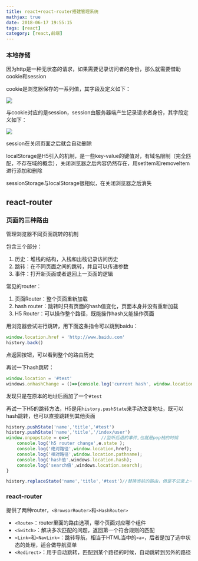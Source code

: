 ```yaml
---
title: react+react-router搭建管理系统
mathjax: true
date: 2018-06-17 19:55:15
tags: [react]
category: [react,前端]
---
```




### 本地存储

因为http是一种无状态的请求，如果需要记录访问者的身份，那么就需要借助cookie和session

cookie是浏览器保存的一系列值，其字段及定义如下：

![](http://ooi9t4tvk.bkt.clouddn.com/18-6-17/92453069.jpg)

与cookie对应的是session，session由服务器端产生记录请求者身份，其字段定义如下：

![](http://ooi9t4tvk.bkt.clouddn.com/18-6-17/62150518.jpg)

session在关闭页面之后就会自动删除

localStorage是H5引入的机制，是一些key-value的键值对，有域名限制（完全匹配，不存在域的概念），关闭浏览器之后内容仍然存在，用setItem和removeItem进行添加和删除

sessionStorage与localStorage很相似，在关闭浏览器之后消失

## react-router

### 页面的三种路由

管理浏览器不同页面跳转的机制

包含三个部分：

1. 历史：堆栈的结构，入栈和出栈记录访问历史
2. 跳转：在不同页面之间的跳转，并且可以传递参数
3. 事件：打开新页面或者退回上一页面的逻辑

常见的router：

1. 页面Router：整个页面重新加载
2. hash router：跳转时只有页面的hash值变化，页面本身并没有重新加载
3. H5 Router：可以操作整个路径，既能操作hash又能操作页面

用浏览器尝试进行跳转，用下面这条指令可以跳到baidu：

```js
window.location.href = 'http://www.baidu.com'
history.back()
```

点返回按钮，可以看到整个的路由历史

再试一下hash跳转：

```js
window.location = '#test'
windows.onhashChange = ()=>{console.log('current hash', window.location.hash)} //监听所有的hash改变的情况
```

发现只是在原本的地址后面加了一个`#test`

再试一下H5的跳转方法，H5是用`history.pushState`来手动改变地址，既可以hash跳转，也可以直接跳转到其他页面

```js
history.pushState('name','title','#test')
history.pushState('name','title','/index/user')
window.onpopstate = e=>{            //监听后退的事件,也就是pop栈的时候
    console.log('h5 router change',e.state );
    console.log('绝对路径',window.location,href);
    console.log('相对路径',window.location.pathname);
    console.log('hash值',windows.location.hash);
    console.log('search值',windows.location.search);
} 

history.replaceState('name','title','#test')//替换当前的路由，但是不记录上一次的路由，就是直接替换，不入栈
```

### react-router

提供了两种router，`<BrowsorRouter>`和`<HashRouter>`

* `<Route>`：router里面的路由选项，哪个页面对应哪个组件
* `<Switch>`：解决多次匹配的问题，返回第一个符合规则的匹配
* `<Link>`和`<NavLink>`：跳转导航，相当于HTML当中的`<a>`，后者是加了选中状态的处理，适合做导航菜单
* `<Redirect>`：用于自动跳转，匹配到某个路径的时候，自动跳转到另外的路径





